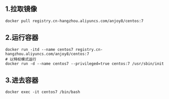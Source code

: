 ## 1.拉取镜像

```
docker pull registry.cn-hangzhou.aliyuncs.com/anjoy8/centos:7
```
## 2.运行容器
```
docker run -itd --name centos7 registry.cn-hangzhou.aliyuncs.com/anjoy8/centos:7
# 以特权模式运行
docker run -d --name centos7 --privileged=true centos:7 /usr/sbin/init
```

## 3.进去容器
```
docker exec -it centos7 /bin/bash
```